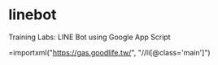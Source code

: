 # linebot
Training Labs: LINE Bot using Google App Script


=importxml("https://gas.goodlife.tw/", "//li[@class='main']")
